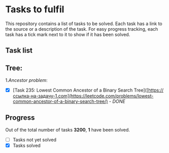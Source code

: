 # Tasks to fulfil

This repository contains a list of tasks to be solved. Each task has a link to the source or a description of the task. For easy progress tracking, each task has a tick mark next to it to show if it has been solved.

## Task list

## Tree:
1.*Ancestor problem*:
- [x] [Task 235: Lowest Common Ancestor of a Binary Search Tree]([https://ссылка-на-задачу-1.com](https://leetcode.com/problems/lowest-common-ancestor-of-a-binary-search-tree/) - *DONE*

## Progress

Out of the total number of tasks **3200**, **1** have been solved.

- [ ] Tasks not yet solved
- [x] Tasks solved
